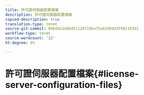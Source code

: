 ```yaml
---
title: 許可證伺服器配置檔案
description: 許可證伺服器配置檔案
copied-description: true
translation-type: tm+mt
source-git-commit: 89bdda1d4bd5c126f19ba75a819942df901183d1
workflow-type: tm+mt
source-wordcount: '12'
ht-degree: 0%

---
```



# 許可證伺服器配置檔案{#license-server-configuration-files}

